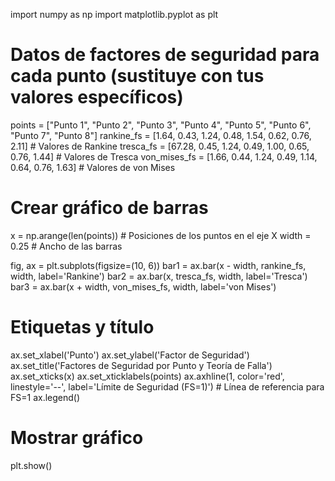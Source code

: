 import numpy as np
import matplotlib.pyplot as plt

# Datos de factores de seguridad para cada punto (sustituye con tus valores específicos)
points = ["Punto 1", "Punto 2", "Punto 3", "Punto 4", "Punto 5", "Punto 6", "Punto 7", "Punto 8"]
rankine_fs = [1.64, 0.43, 1.24, 0.48, 1.54, 0.62, 0.76, 2.11]  # Valores de Rankine
tresca_fs = [67.28, 0.45, 1.24, 0.49, 1.00, 0.65, 0.76, 1.44]  # Valores de Tresca
von_mises_fs = [1.66, 0.44, 1.24, 0.49, 1.14, 0.64, 0.76, 1.63]  # Valores de von Mises

# Crear gráfico de barras
x = np.arange(len(points))  # Posiciones de los puntos en el eje X
width = 0.25  # Ancho de las barras

fig, ax = plt.subplots(figsize=(10, 6))
bar1 = ax.bar(x - width, rankine_fs, width, label='Rankine')
bar2 = ax.bar(x, tresca_fs, width, label='Tresca')
bar3 = ax.bar(x + width, von_mises_fs, width, label='von Mises')

# Etiquetas y título
ax.set_xlabel('Punto')
ax.set_ylabel('Factor de Seguridad')
ax.set_title('Factores de Seguridad por Punto y Teoría de Falla')
ax.set_xticks(x)
ax.set_xticklabels(points)
ax.axhline(1, color='red', linestyle='--', label='Límite de Seguridad (FS=1)')  # Línea de referencia para FS=1
ax.legend()

# Mostrar gráfico
plt.show()
